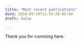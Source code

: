 ```yaml
---
title: "Most recent publications"
date: 2018-04-29T11:55:38-05:00
draft: false

---
```


Thank you for comming here.

